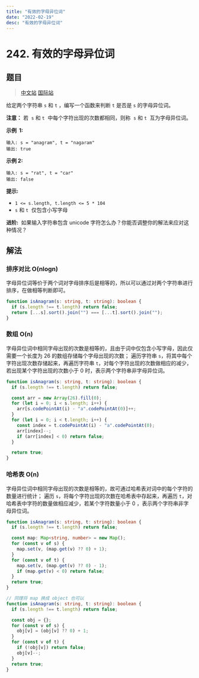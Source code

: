 ```yaml
---
title: "有效的字母异位词"
date: "2022-02-19"
desc: "有效的字母异位词"
---
```


# 242. 有效的字母异位词

## 题目

> [中文站](https://leetcode-cn.com/problems/valid-anagram/) [国际站](https://leetcode.com/problems/valid-anagram/)

给定两个字符串 `s` 和 `t` ，编写一个函数来判断 `t` 是否是 `s` 的字母异位词。

**注意：** 若  `s` 和 `t`  中每个字符出现的次数都相同，则称  `s` 和 `t`  互为字母异位词。

**示例  1:**

```
输入: s = "anagram", t = "nagaram"
输出: true
```

**示例 2:**

```
输入: s = "rat", t = "car"
输出: false
```

**提示:**

- `1 <= s.length, t.length <= 5 * 104`
- `s` 和 `t`  仅包含小写字母

**进阶:**  如果输入字符串包含 unicode 字符怎么办？你能否调整你的解法来应对这种情况？

## 解法

### 排序对比 O(nlogn)

字母异位词等价于两个词对字母排序后是相等的，所以可以通过对两个字符串进行排序，在做相等判断即可。

```typescript
function isAnagram(s: string, t: string): boolean {
  if (s.length !== t.length) return false;
  return [...s].sort().join("") === [...t].sort().join("");
}
```

### 数组 O(n)

字母异位词中相同字母出现的次数是相等的，且由于词中仅包含小写字母，因此仅需要一个长度为 26 的数组存储每个字母出现的次数；
遍历字符串 `s`，将其中每个字符出现次数存储起来，再遍历字符串 `t`，对每个字符出现的次数做相应的减少，若出现某个字符出现的次数小于 0 时，表示两个字符串非字母异位词。

```typescript
function isAnagram(s: string, t: string): boolean {
  if (s.length !== t.length) return false;

  const arr = new Array(26).fill(0);
  for (let i = 0; i < s.length; i++) {
    arr[s.codePointAt(i) - "a".codePointAt(0)]++;
  }
  for (let i = 0; i < t.length; i++) {
    const index = t.codePointAt(i) - "a".codePointAt(0);
    arr[index]--;
    if (arr[index] < 0) return false;
  }

  return true;
}
```

### 哈希表 O(n)

字母异位词中相同字母出现的次数是相等的，故可通过哈希表对词中的每个字符的数量进行统计；
遍历 `s`，将每个字符出现的次数在哈希表中存起来，再遍历 `t`，对哈希表中字符的数量做相应减少，若某个字符数量小于 0 ，表示两个字符串非字母异位词。

```typescript
function isAnagram(s: string, t: string): boolean {
  if (s.length !== t.length) return false;

  const map: Map<string, number> = new Map();
  for (const v of s) {
    map.set(v, (map.get(v) ?? 0) + 1);
  }
  for (const v of t) {
    map.set(v, (map.get(v) ?? 0) - 1);
    if (map.get(v) < 0) return false;
  }
  return true;
}

// 同理将 map 换成 object 也可以
function isAnagram(s: string, t: string): boolean {
  if (s.length !== t.length) return false;

  const obj = {};
  for (const v of s) {
    obj[v] = (obj[v] ?? 0) + 1;
  }
  for (const v of t) {
    if (!obj[v]) return false;
    obj[v]--;
  }
  return true;
}
```